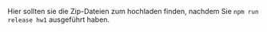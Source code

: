 Hier sollten sie die Zip-Dateien zum hochladen finden, nachdem Sie `npm run release hw1` ausgeführt haben.